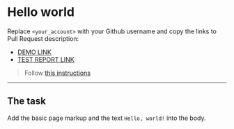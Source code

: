 # Hello world
Replace `<your_account>` with your Github username and copy the links to Pull Request description:
- [DEMO LINK](https://Andrii-Medintsev.github.io/layout_hello-world/)
- [TEST REPORT LINK](https://Andrii-Medintsev.github.io/layout_hello-world/report/html_report/)

> Follow [this instructions](https://mate-academy.github.io/layout_task-guideline/#how-to-solve-the-layout-tasks-on-github)
___

## The task
Add the basic page markup and the text `Hello, world!` into the body.
